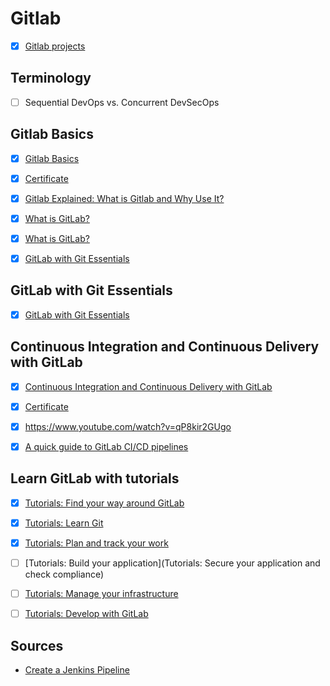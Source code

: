 # Gitlab


- [x] [Gitlab projects](https://github.com/agcdtmr/automation/tree/main/gitlab)


## Terminology

- [ ] Sequential DevOps vs. Concurrent DevSecOps



## Gitlab Basics

- [x] [Gitlab Basics](https://www.linkedin.com/learning/learning-gitlab-14539757?trk=learning-topics_trending-courses_related-content-card&upsellOrderOrigin=default_guest_learning)
- [x] [Certificate](https://github.com/agcdtmr/automation/blob/main/CertificateOfCompletion_Learning%20GitLab.pdf)
- [x] [Gitlab Explained: What is Gitlab and Why Use It?](https://www.youtube.com/watch?v=bnF7f1zGpo4)
- [x] [What is GitLab?](https://www.youtube.com/watch?v=MqL6BMOySIQ)
- [x] [What is GitLab?](https://www.youtube.com/watch?v=0pOvg8QkKiw)
- [x] [GitLab with Git Essentials](https://levelup.gitlab.com/courses/gitlab-with-git-essentials-s2)


## GitLab with Git Essentials

- [x] [GitLab with Git Essentials](https://levelup.gitlab.com/courses/gitlab-with-git-essentials-s2)

## Continuous Integration and Continuous Delivery with GitLab

- [x] [Continuous Integration and Continuous Delivery with GitLab](https://www.linkedin.com/learning/continuous-integration-and-continuous-delivery-with-gitlab/learn-continuous-integration-and-delivery-with-gitlab)
- [x] [Certificate](https://github.com/agcdtmr/automation/blob/main/CertificateOfCompletion_Continuous%20Integration%20and%20Continuous%20Delivery%20with%20GitLab.pdf)
- [x] https://www.youtube.com/watch?v=qP8kir2GUgo
- [x] [A quick guide to GitLab CI/CD pipelines](https://about.gitlab.com/blog/2019/07/12/guide-to-ci-cd-pipelines/#:~:text=A%20GitLab%20pipeline%20executes%20several,same%20in%20a%20development%20environment.)


## Learn GitLab with tutorials

- [x] [Tutorials: Find your way around GitLab](https://docs.gitlab.com/ee/tutorials/gitlab_navigation.html)
- [x] [Tutorials: Learn Git](https://docs.gitlab.com/ee/tutorials/learn_git.html)
- [x] [Tutorials: Plan and track your work](https://docs.gitlab.com/ee/tutorials/plan_and_track.html)
- [ ] [Tutorials: Build your application](Tutorials: Secure your application and check compliance)
- [ ] [Tutorials: Manage your infrastructure](https://docs.gitlab.com/ee/tutorials/infrastructure.html)
- [ ] [Tutorials: Develop with GitLab](https://docs.gitlab.com/ee/tutorials/develop.html)



## Sources

- [Create a Jenkins Pipeline](https://about.gitlab.com/handbook/customer-success/demo-systems/tutorials/integrations/create-jenkins-pipeline/#overview)
